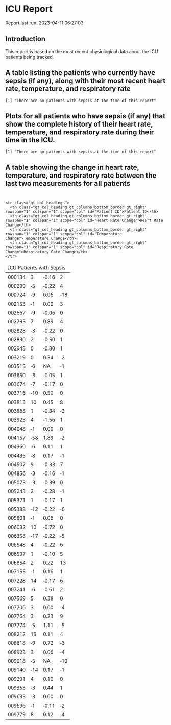ICU Report
================

Report last run: 2023-04-11 06:27:03

## Introduction

This report is based on the most recent physiological data about the ICU
patients being tracked.

## A table listing the patients who currently have sepsis (if any), along with their most recent heart rate, temperature, and respiratory rate

    [1] "There are no patients with sepsis at the time of this report"

## Plots for all patients who have sepsis (if any) that show the complete history of their heart rate, temperature, and respiratory rate during their time in the ICU.

    [1] "There are no patients with sepsis at the time of this report"

## A table showing the change in heart rate, temperature, and respiratory rate between the last two measurements for all patients

<div id="weukxypexp" style="padding-left:0px;padding-right:0px;padding-top:10px;padding-bottom:10px;overflow-x:auto;overflow-y:auto;width:auto;height:auto;">
<style>#weukxypexp table {
  font-family: system-ui, 'Segoe UI', Roboto, Helvetica, Arial, sans-serif, 'Apple Color Emoji', 'Segoe UI Emoji', 'Segoe UI Symbol', 'Noto Color Emoji';
  -webkit-font-smoothing: antialiased;
  -moz-osx-font-smoothing: grayscale;
}

#weukxypexp thead, #weukxypexp tbody, #weukxypexp tfoot, #weukxypexp tr, #weukxypexp td, #weukxypexp th {
  border-style: none;
}

#weukxypexp p {
  margin: 0;
  padding: 0;
}

#weukxypexp .gt_table {
  display: table;
  border-collapse: collapse;
  line-height: normal;
  margin-left: auto;
  margin-right: auto;
  color: #333333;
  font-size: 16px;
  font-weight: normal;
  font-style: normal;
  background-color: #FFFFFF;
  width: auto;
  border-top-style: solid;
  border-top-width: 2px;
  border-top-color: #A8A8A8;
  border-right-style: none;
  border-right-width: 2px;
  border-right-color: #D3D3D3;
  border-bottom-style: solid;
  border-bottom-width: 2px;
  border-bottom-color: #A8A8A8;
  border-left-style: none;
  border-left-width: 2px;
  border-left-color: #D3D3D3;
}

#weukxypexp .gt_caption {
  padding-top: 4px;
  padding-bottom: 4px;
}

#weukxypexp .gt_title {
  color: #333333;
  font-size: 125%;
  font-weight: initial;
  padding-top: 4px;
  padding-bottom: 4px;
  padding-left: 5px;
  padding-right: 5px;
  border-bottom-color: #FFFFFF;
  border-bottom-width: 0;
}

#weukxypexp .gt_subtitle {
  color: #333333;
  font-size: 85%;
  font-weight: initial;
  padding-top: 3px;
  padding-bottom: 5px;
  padding-left: 5px;
  padding-right: 5px;
  border-top-color: #FFFFFF;
  border-top-width: 0;
}

#weukxypexp .gt_heading {
  background-color: #FFFFFF;
  text-align: center;
  border-bottom-color: #FFFFFF;
  border-left-style: none;
  border-left-width: 1px;
  border-left-color: #D3D3D3;
  border-right-style: none;
  border-right-width: 1px;
  border-right-color: #D3D3D3;
}

#weukxypexp .gt_bottom_border {
  border-bottom-style: solid;
  border-bottom-width: 2px;
  border-bottom-color: #D3D3D3;
}

#weukxypexp .gt_col_headings {
  border-top-style: solid;
  border-top-width: 2px;
  border-top-color: #D3D3D3;
  border-bottom-style: solid;
  border-bottom-width: 2px;
  border-bottom-color: #D3D3D3;
  border-left-style: none;
  border-left-width: 1px;
  border-left-color: #D3D3D3;
  border-right-style: none;
  border-right-width: 1px;
  border-right-color: #D3D3D3;
}

#weukxypexp .gt_col_heading {
  color: #333333;
  background-color: #FFFFFF;
  font-size: 100%;
  font-weight: normal;
  text-transform: inherit;
  border-left-style: none;
  border-left-width: 1px;
  border-left-color: #D3D3D3;
  border-right-style: none;
  border-right-width: 1px;
  border-right-color: #D3D3D3;
  vertical-align: bottom;
  padding-top: 5px;
  padding-bottom: 6px;
  padding-left: 5px;
  padding-right: 5px;
  overflow-x: hidden;
}

#weukxypexp .gt_column_spanner_outer {
  color: #333333;
  background-color: #FFFFFF;
  font-size: 100%;
  font-weight: normal;
  text-transform: inherit;
  padding-top: 0;
  padding-bottom: 0;
  padding-left: 4px;
  padding-right: 4px;
}

#weukxypexp .gt_column_spanner_outer:first-child {
  padding-left: 0;
}

#weukxypexp .gt_column_spanner_outer:last-child {
  padding-right: 0;
}

#weukxypexp .gt_column_spanner {
  border-bottom-style: solid;
  border-bottom-width: 2px;
  border-bottom-color: #D3D3D3;
  vertical-align: bottom;
  padding-top: 5px;
  padding-bottom: 5px;
  overflow-x: hidden;
  display: inline-block;
  width: 100%;
}

#weukxypexp .gt_spanner_row {
  border-bottom-style: hidden;
}

#weukxypexp .gt_group_heading {
  padding-top: 8px;
  padding-bottom: 8px;
  padding-left: 5px;
  padding-right: 5px;
  color: #333333;
  background-color: #FFFFFF;
  font-size: 100%;
  font-weight: initial;
  text-transform: inherit;
  border-top-style: solid;
  border-top-width: 2px;
  border-top-color: #D3D3D3;
  border-bottom-style: solid;
  border-bottom-width: 2px;
  border-bottom-color: #D3D3D3;
  border-left-style: none;
  border-left-width: 1px;
  border-left-color: #D3D3D3;
  border-right-style: none;
  border-right-width: 1px;
  border-right-color: #D3D3D3;
  vertical-align: middle;
  text-align: left;
}

#weukxypexp .gt_empty_group_heading {
  padding: 0.5px;
  color: #333333;
  background-color: #FFFFFF;
  font-size: 100%;
  font-weight: initial;
  border-top-style: solid;
  border-top-width: 2px;
  border-top-color: #D3D3D3;
  border-bottom-style: solid;
  border-bottom-width: 2px;
  border-bottom-color: #D3D3D3;
  vertical-align: middle;
}

#weukxypexp .gt_from_md > :first-child {
  margin-top: 0;
}

#weukxypexp .gt_from_md > :last-child {
  margin-bottom: 0;
}

#weukxypexp .gt_row {
  padding-top: 8px;
  padding-bottom: 8px;
  padding-left: 5px;
  padding-right: 5px;
  margin: 10px;
  border-top-style: solid;
  border-top-width: 1px;
  border-top-color: #D3D3D3;
  border-left-style: none;
  border-left-width: 1px;
  border-left-color: #D3D3D3;
  border-right-style: none;
  border-right-width: 1px;
  border-right-color: #D3D3D3;
  vertical-align: middle;
  overflow-x: hidden;
}

#weukxypexp .gt_stub {
  color: #333333;
  background-color: #FFFFFF;
  font-size: 100%;
  font-weight: initial;
  text-transform: inherit;
  border-right-style: solid;
  border-right-width: 2px;
  border-right-color: #D3D3D3;
  padding-left: 5px;
  padding-right: 5px;
}

#weukxypexp .gt_stub_row_group {
  color: #333333;
  background-color: #FFFFFF;
  font-size: 100%;
  font-weight: initial;
  text-transform: inherit;
  border-right-style: solid;
  border-right-width: 2px;
  border-right-color: #D3D3D3;
  padding-left: 5px;
  padding-right: 5px;
  vertical-align: top;
}

#weukxypexp .gt_row_group_first td {
  border-top-width: 2px;
}

#weukxypexp .gt_row_group_first th {
  border-top-width: 2px;
}

#weukxypexp .gt_summary_row {
  color: #333333;
  background-color: #FFFFFF;
  text-transform: inherit;
  padding-top: 8px;
  padding-bottom: 8px;
  padding-left: 5px;
  padding-right: 5px;
}

#weukxypexp .gt_first_summary_row {
  border-top-style: solid;
  border-top-color: #D3D3D3;
}

#weukxypexp .gt_first_summary_row.thick {
  border-top-width: 2px;
}

#weukxypexp .gt_last_summary_row {
  padding-top: 8px;
  padding-bottom: 8px;
  padding-left: 5px;
  padding-right: 5px;
  border-bottom-style: solid;
  border-bottom-width: 2px;
  border-bottom-color: #D3D3D3;
}

#weukxypexp .gt_grand_summary_row {
  color: #333333;
  background-color: #FFFFFF;
  text-transform: inherit;
  padding-top: 8px;
  padding-bottom: 8px;
  padding-left: 5px;
  padding-right: 5px;
}

#weukxypexp .gt_first_grand_summary_row {
  padding-top: 8px;
  padding-bottom: 8px;
  padding-left: 5px;
  padding-right: 5px;
  border-top-style: double;
  border-top-width: 6px;
  border-top-color: #D3D3D3;
}

#weukxypexp .gt_last_grand_summary_row_top {
  padding-top: 8px;
  padding-bottom: 8px;
  padding-left: 5px;
  padding-right: 5px;
  border-bottom-style: double;
  border-bottom-width: 6px;
  border-bottom-color: #D3D3D3;
}

#weukxypexp .gt_striped {
  background-color: rgba(128, 128, 128, 0.05);
}

#weukxypexp .gt_table_body {
  border-top-style: solid;
  border-top-width: 2px;
  border-top-color: #D3D3D3;
  border-bottom-style: solid;
  border-bottom-width: 2px;
  border-bottom-color: #D3D3D3;
}

#weukxypexp .gt_footnotes {
  color: #333333;
  background-color: #FFFFFF;
  border-bottom-style: none;
  border-bottom-width: 2px;
  border-bottom-color: #D3D3D3;
  border-left-style: none;
  border-left-width: 2px;
  border-left-color: #D3D3D3;
  border-right-style: none;
  border-right-width: 2px;
  border-right-color: #D3D3D3;
}

#weukxypexp .gt_footnote {
  margin: 0px;
  font-size: 90%;
  padding-top: 4px;
  padding-bottom: 4px;
  padding-left: 5px;
  padding-right: 5px;
}

#weukxypexp .gt_sourcenotes {
  color: #333333;
  background-color: #FFFFFF;
  border-bottom-style: none;
  border-bottom-width: 2px;
  border-bottom-color: #D3D3D3;
  border-left-style: none;
  border-left-width: 2px;
  border-left-color: #D3D3D3;
  border-right-style: none;
  border-right-width: 2px;
  border-right-color: #D3D3D3;
}

#weukxypexp .gt_sourcenote {
  font-size: 90%;
  padding-top: 4px;
  padding-bottom: 4px;
  padding-left: 5px;
  padding-right: 5px;
}

#weukxypexp .gt_left {
  text-align: left;
}

#weukxypexp .gt_center {
  text-align: center;
}

#weukxypexp .gt_right {
  text-align: right;
  font-variant-numeric: tabular-nums;
}

#weukxypexp .gt_font_normal {
  font-weight: normal;
}

#weukxypexp .gt_font_bold {
  font-weight: bold;
}

#weukxypexp .gt_font_italic {
  font-style: italic;
}

#weukxypexp .gt_super {
  font-size: 65%;
}

#weukxypexp .gt_footnote_marks {
  font-size: 75%;
  vertical-align: 0.4em;
  position: initial;
}

#weukxypexp .gt_asterisk {
  font-size: 100%;
  vertical-align: 0;
}

#weukxypexp .gt_indent_1 {
  text-indent: 5px;
}

#weukxypexp .gt_indent_2 {
  text-indent: 10px;
}

#weukxypexp .gt_indent_3 {
  text-indent: 15px;
}

#weukxypexp .gt_indent_4 {
  text-indent: 20px;
}

#weukxypexp .gt_indent_5 {
  text-indent: 25px;
}
</style>
<table class="gt_table" data-quarto-disable-processing="false" data-quarto-bootstrap="false">
  <thead>
    <tr class="gt_heading">
      <td colspan="4" class="gt_heading gt_title gt_font_normal gt_bottom_border" style>ICU Patients with Sepsis</td>
    </tr>
    
    <tr class="gt_col_headings">
      <th class="gt_col_heading gt_columns_bottom_border gt_right" rowspan="1" colspan="1" scope="col" id="Patient ID">Patient ID</th>
      <th class="gt_col_heading gt_columns_bottom_border gt_right" rowspan="1" colspan="1" scope="col" id="Heart Rate Change">Heart Rate Change</th>
      <th class="gt_col_heading gt_columns_bottom_border gt_right" rowspan="1" colspan="1" scope="col" id="Temperature Change">Temperature Change</th>
      <th class="gt_col_heading gt_columns_bottom_border gt_right" rowspan="1" colspan="1" scope="col" id="Respiratory Rate Change">Respiratory Rate Change</th>
    </tr>
  </thead>
  <tbody class="gt_table_body">
    <tr><td headers="PatientID" class="gt_row gt_right">000134</td>
<td headers="HR_change" class="gt_row gt_right">3</td>
<td headers="Temp_change" class="gt_row gt_right">-0.16</td>
<td headers="Resp_change" class="gt_row gt_right">2</td></tr>
    <tr><td headers="PatientID" class="gt_row gt_right">000299</td>
<td headers="HR_change" class="gt_row gt_right">-5</td>
<td headers="Temp_change" class="gt_row gt_right">-0.22</td>
<td headers="Resp_change" class="gt_row gt_right">4</td></tr>
    <tr><td headers="PatientID" class="gt_row gt_right">000724</td>
<td headers="HR_change" class="gt_row gt_right">-9</td>
<td headers="Temp_change" class="gt_row gt_right">0.06</td>
<td headers="Resp_change" class="gt_row gt_right">-18</td></tr>
    <tr><td headers="PatientID" class="gt_row gt_right">002153</td>
<td headers="HR_change" class="gt_row gt_right">-1</td>
<td headers="Temp_change" class="gt_row gt_right">0.00</td>
<td headers="Resp_change" class="gt_row gt_right">3</td></tr>
    <tr><td headers="PatientID" class="gt_row gt_right">002667</td>
<td headers="HR_change" class="gt_row gt_right">-9</td>
<td headers="Temp_change" class="gt_row gt_right">-0.06</td>
<td headers="Resp_change" class="gt_row gt_right">0</td></tr>
    <tr><td headers="PatientID" class="gt_row gt_right">002795</td>
<td headers="HR_change" class="gt_row gt_right">7</td>
<td headers="Temp_change" class="gt_row gt_right">0.89</td>
<td headers="Resp_change" class="gt_row gt_right">4</td></tr>
    <tr><td headers="PatientID" class="gt_row gt_right">002828</td>
<td headers="HR_change" class="gt_row gt_right">-3</td>
<td headers="Temp_change" class="gt_row gt_right">-0.22</td>
<td headers="Resp_change" class="gt_row gt_right">0</td></tr>
    <tr><td headers="PatientID" class="gt_row gt_right">002830</td>
<td headers="HR_change" class="gt_row gt_right">2</td>
<td headers="Temp_change" class="gt_row gt_right">-0.50</td>
<td headers="Resp_change" class="gt_row gt_right">1</td></tr>
    <tr><td headers="PatientID" class="gt_row gt_right">002945</td>
<td headers="HR_change" class="gt_row gt_right">0</td>
<td headers="Temp_change" class="gt_row gt_right">-0.30</td>
<td headers="Resp_change" class="gt_row gt_right">1</td></tr>
    <tr><td headers="PatientID" class="gt_row gt_right">003219</td>
<td headers="HR_change" class="gt_row gt_right">0</td>
<td headers="Temp_change" class="gt_row gt_right">0.34</td>
<td headers="Resp_change" class="gt_row gt_right">-2</td></tr>
    <tr><td headers="PatientID" class="gt_row gt_right">003515</td>
<td headers="HR_change" class="gt_row gt_right">-6</td>
<td headers="Temp_change" class="gt_row gt_right">NA</td>
<td headers="Resp_change" class="gt_row gt_right">-1</td></tr>
    <tr><td headers="PatientID" class="gt_row gt_right">003650</td>
<td headers="HR_change" class="gt_row gt_right">-3</td>
<td headers="Temp_change" class="gt_row gt_right">-0.05</td>
<td headers="Resp_change" class="gt_row gt_right">1</td></tr>
    <tr><td headers="PatientID" class="gt_row gt_right">003674</td>
<td headers="HR_change" class="gt_row gt_right">-7</td>
<td headers="Temp_change" class="gt_row gt_right">-0.17</td>
<td headers="Resp_change" class="gt_row gt_right">0</td></tr>
    <tr><td headers="PatientID" class="gt_row gt_right">003716</td>
<td headers="HR_change" class="gt_row gt_right">-10</td>
<td headers="Temp_change" class="gt_row gt_right">0.50</td>
<td headers="Resp_change" class="gt_row gt_right">0</td></tr>
    <tr><td headers="PatientID" class="gt_row gt_right">003813</td>
<td headers="HR_change" class="gt_row gt_right">10</td>
<td headers="Temp_change" class="gt_row gt_right">0.45</td>
<td headers="Resp_change" class="gt_row gt_right">8</td></tr>
    <tr><td headers="PatientID" class="gt_row gt_right">003868</td>
<td headers="HR_change" class="gt_row gt_right">1</td>
<td headers="Temp_change" class="gt_row gt_right">-0.34</td>
<td headers="Resp_change" class="gt_row gt_right">-2</td></tr>
    <tr><td headers="PatientID" class="gt_row gt_right">003923</td>
<td headers="HR_change" class="gt_row gt_right">4</td>
<td headers="Temp_change" class="gt_row gt_right">-1.56</td>
<td headers="Resp_change" class="gt_row gt_right">1</td></tr>
    <tr><td headers="PatientID" class="gt_row gt_right">004048</td>
<td headers="HR_change" class="gt_row gt_right">-1</td>
<td headers="Temp_change" class="gt_row gt_right">0.00</td>
<td headers="Resp_change" class="gt_row gt_right">0</td></tr>
    <tr><td headers="PatientID" class="gt_row gt_right">004157</td>
<td headers="HR_change" class="gt_row gt_right">-58</td>
<td headers="Temp_change" class="gt_row gt_right">1.89</td>
<td headers="Resp_change" class="gt_row gt_right">-2</td></tr>
    <tr><td headers="PatientID" class="gt_row gt_right">004360</td>
<td headers="HR_change" class="gt_row gt_right">-6</td>
<td headers="Temp_change" class="gt_row gt_right">0.11</td>
<td headers="Resp_change" class="gt_row gt_right">1</td></tr>
    <tr><td headers="PatientID" class="gt_row gt_right">004435</td>
<td headers="HR_change" class="gt_row gt_right">-8</td>
<td headers="Temp_change" class="gt_row gt_right">0.17</td>
<td headers="Resp_change" class="gt_row gt_right">-1</td></tr>
    <tr><td headers="PatientID" class="gt_row gt_right">004507</td>
<td headers="HR_change" class="gt_row gt_right">9</td>
<td headers="Temp_change" class="gt_row gt_right">-0.33</td>
<td headers="Resp_change" class="gt_row gt_right">7</td></tr>
    <tr><td headers="PatientID" class="gt_row gt_right">004856</td>
<td headers="HR_change" class="gt_row gt_right">-3</td>
<td headers="Temp_change" class="gt_row gt_right">-0.16</td>
<td headers="Resp_change" class="gt_row gt_right">-1</td></tr>
    <tr><td headers="PatientID" class="gt_row gt_right">005073</td>
<td headers="HR_change" class="gt_row gt_right">-3</td>
<td headers="Temp_change" class="gt_row gt_right">-0.39</td>
<td headers="Resp_change" class="gt_row gt_right">0</td></tr>
    <tr><td headers="PatientID" class="gt_row gt_right">005243</td>
<td headers="HR_change" class="gt_row gt_right">2</td>
<td headers="Temp_change" class="gt_row gt_right">-0.28</td>
<td headers="Resp_change" class="gt_row gt_right">-1</td></tr>
    <tr><td headers="PatientID" class="gt_row gt_right">005371</td>
<td headers="HR_change" class="gt_row gt_right">1</td>
<td headers="Temp_change" class="gt_row gt_right">-0.17</td>
<td headers="Resp_change" class="gt_row gt_right">1</td></tr>
    <tr><td headers="PatientID" class="gt_row gt_right">005388</td>
<td headers="HR_change" class="gt_row gt_right">-12</td>
<td headers="Temp_change" class="gt_row gt_right">-0.22</td>
<td headers="Resp_change" class="gt_row gt_right">-6</td></tr>
    <tr><td headers="PatientID" class="gt_row gt_right">005801</td>
<td headers="HR_change" class="gt_row gt_right">-1</td>
<td headers="Temp_change" class="gt_row gt_right">0.06</td>
<td headers="Resp_change" class="gt_row gt_right">0</td></tr>
    <tr><td headers="PatientID" class="gt_row gt_right">006032</td>
<td headers="HR_change" class="gt_row gt_right">10</td>
<td headers="Temp_change" class="gt_row gt_right">-0.72</td>
<td headers="Resp_change" class="gt_row gt_right">0</td></tr>
    <tr><td headers="PatientID" class="gt_row gt_right">006358</td>
<td headers="HR_change" class="gt_row gt_right">-17</td>
<td headers="Temp_change" class="gt_row gt_right">-0.22</td>
<td headers="Resp_change" class="gt_row gt_right">-5</td></tr>
    <tr><td headers="PatientID" class="gt_row gt_right">006548</td>
<td headers="HR_change" class="gt_row gt_right">4</td>
<td headers="Temp_change" class="gt_row gt_right">-0.22</td>
<td headers="Resp_change" class="gt_row gt_right">6</td></tr>
    <tr><td headers="PatientID" class="gt_row gt_right">006597</td>
<td headers="HR_change" class="gt_row gt_right">1</td>
<td headers="Temp_change" class="gt_row gt_right">-0.10</td>
<td headers="Resp_change" class="gt_row gt_right">5</td></tr>
    <tr><td headers="PatientID" class="gt_row gt_right">006854</td>
<td headers="HR_change" class="gt_row gt_right">2</td>
<td headers="Temp_change" class="gt_row gt_right">0.22</td>
<td headers="Resp_change" class="gt_row gt_right">13</td></tr>
    <tr><td headers="PatientID" class="gt_row gt_right">007155</td>
<td headers="HR_change" class="gt_row gt_right">-1</td>
<td headers="Temp_change" class="gt_row gt_right">0.16</td>
<td headers="Resp_change" class="gt_row gt_right">1</td></tr>
    <tr><td headers="PatientID" class="gt_row gt_right">007228</td>
<td headers="HR_change" class="gt_row gt_right">14</td>
<td headers="Temp_change" class="gt_row gt_right">-0.17</td>
<td headers="Resp_change" class="gt_row gt_right">6</td></tr>
    <tr><td headers="PatientID" class="gt_row gt_right">007241</td>
<td headers="HR_change" class="gt_row gt_right">-6</td>
<td headers="Temp_change" class="gt_row gt_right">-0.61</td>
<td headers="Resp_change" class="gt_row gt_right">2</td></tr>
    <tr><td headers="PatientID" class="gt_row gt_right">007569</td>
<td headers="HR_change" class="gt_row gt_right">5</td>
<td headers="Temp_change" class="gt_row gt_right">0.38</td>
<td headers="Resp_change" class="gt_row gt_right">0</td></tr>
    <tr><td headers="PatientID" class="gt_row gt_right">007706</td>
<td headers="HR_change" class="gt_row gt_right">3</td>
<td headers="Temp_change" class="gt_row gt_right">0.00</td>
<td headers="Resp_change" class="gt_row gt_right">-4</td></tr>
    <tr><td headers="PatientID" class="gt_row gt_right">007764</td>
<td headers="HR_change" class="gt_row gt_right">3</td>
<td headers="Temp_change" class="gt_row gt_right">0.23</td>
<td headers="Resp_change" class="gt_row gt_right">9</td></tr>
    <tr><td headers="PatientID" class="gt_row gt_right">007774</td>
<td headers="HR_change" class="gt_row gt_right">-5</td>
<td headers="Temp_change" class="gt_row gt_right">1.11</td>
<td headers="Resp_change" class="gt_row gt_right">-5</td></tr>
    <tr><td headers="PatientID" class="gt_row gt_right">008212</td>
<td headers="HR_change" class="gt_row gt_right">15</td>
<td headers="Temp_change" class="gt_row gt_right">0.11</td>
<td headers="Resp_change" class="gt_row gt_right">4</td></tr>
    <tr><td headers="PatientID" class="gt_row gt_right">008618</td>
<td headers="HR_change" class="gt_row gt_right">-9</td>
<td headers="Temp_change" class="gt_row gt_right">0.72</td>
<td headers="Resp_change" class="gt_row gt_right">-3</td></tr>
    <tr><td headers="PatientID" class="gt_row gt_right">008923</td>
<td headers="HR_change" class="gt_row gt_right">3</td>
<td headers="Temp_change" class="gt_row gt_right">0.06</td>
<td headers="Resp_change" class="gt_row gt_right">-4</td></tr>
    <tr><td headers="PatientID" class="gt_row gt_right">009018</td>
<td headers="HR_change" class="gt_row gt_right">-5</td>
<td headers="Temp_change" class="gt_row gt_right">NA</td>
<td headers="Resp_change" class="gt_row gt_right">-10</td></tr>
    <tr><td headers="PatientID" class="gt_row gt_right">009140</td>
<td headers="HR_change" class="gt_row gt_right">-14</td>
<td headers="Temp_change" class="gt_row gt_right">0.17</td>
<td headers="Resp_change" class="gt_row gt_right">-1</td></tr>
    <tr><td headers="PatientID" class="gt_row gt_right">009291</td>
<td headers="HR_change" class="gt_row gt_right">4</td>
<td headers="Temp_change" class="gt_row gt_right">0.10</td>
<td headers="Resp_change" class="gt_row gt_right">0</td></tr>
    <tr><td headers="PatientID" class="gt_row gt_right">009355</td>
<td headers="HR_change" class="gt_row gt_right">-3</td>
<td headers="Temp_change" class="gt_row gt_right">0.44</td>
<td headers="Resp_change" class="gt_row gt_right">1</td></tr>
    <tr><td headers="PatientID" class="gt_row gt_right">009633</td>
<td headers="HR_change" class="gt_row gt_right">-3</td>
<td headers="Temp_change" class="gt_row gt_right">0.00</td>
<td headers="Resp_change" class="gt_row gt_right">0</td></tr>
    <tr><td headers="PatientID" class="gt_row gt_right">009696</td>
<td headers="HR_change" class="gt_row gt_right">-1</td>
<td headers="Temp_change" class="gt_row gt_right">-0.11</td>
<td headers="Resp_change" class="gt_row gt_right">-2</td></tr>
    <tr><td headers="PatientID" class="gt_row gt_right">009779</td>
<td headers="HR_change" class="gt_row gt_right">8</td>
<td headers="Temp_change" class="gt_row gt_right">0.12</td>
<td headers="Resp_change" class="gt_row gt_right">-4</td></tr>
  </tbody>
  
  
</table>
</div>
